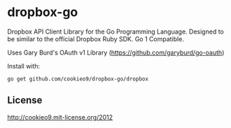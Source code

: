 dropbox-go
==========

Dropbox API Client Library for the Go Programming Language.
Designed to be similar to the official Dropbox Ruby SDK.
Go 1 Compatible.

Uses Gary Burd's OAuth v1 Library (https://github.com/garyburd/go-oauth)

Install with:

    go get github.com/cookieo9/dropbox-go/dropbox

License
-------
http://cookieo9.mit-license.org/2012
